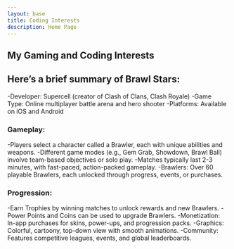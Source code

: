 ```yaml
---
layout: base
title: Coding Interests
description: Home Page
---
```


## My Gaming and Coding Interests

## Here’s a brief summary of Brawl Stars:

-Developer: Supercell (creator of Clash of Clans, Clash Royale)
-Game Type: Online multiplayer battle arena and hero shooter
-Platforms: Available on iOS and Android
### Gameplay:
-Players select a character called a Brawler, each with unique abilities and weapons.
-Different game modes (e.g., Gem Grab, Showdown, Brawl Ball) involve team-based objectives or solo play.
-Matches typically last 2-3 minutes, with fast-paced, action-packed gameplay.
-Brawlers: Over 60 playable Brawlers, each unlocked through progress, events, or purchases.
### Progression:
-Earn Trophies by winning matches to unlock rewards and new Brawlers.
-Power Points and Coins can be used to upgrade Brawlers.
-Monetization: In-app purchases for skins, power-ups, and progression packs.
-Graphics: Colorful, cartoony, top-down view with smooth animations.
-Community: Features competitive leagues, events, and global leaderboards.


<!-- from https://github.com/utterance/utterances -->
<script src="https://utteranc.es/client.js"
        repo="nighthawkcoders/portfolio_2025"
        issue-term="title"
        label="blogpost-comment"
        theme="github-light"
        crossorigin="anonymous"
        async>
</script>



<!-- from https://github.com/utterance/utterances -->
<script src="https://utteranc.es/client.js"
        repo="nighthawkcoders/portfolio_2025"
        issue-term="title"
        label="blogpost-comment"
        theme="github-light"
        crossorigin="anonymous"
        async>
</script>



